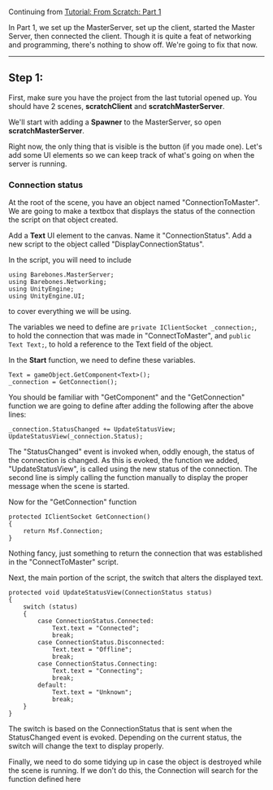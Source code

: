 Continuing from [Tutorial: From Scratch: Part 1](https://github.com/alvyxaz/barebones-masterserver/wiki/Tutorial:-From-Scratch:-Part-1)

In Part 1, we set up the MasterServer, set up the client, started the Master Server, then connected the client. Though it is quite a feat of networking and programming, there's nothing to show off. We're going to fix that now.

---

## Step 1:

First, make sure you have the project from the last tutorial opened up. You should have 2 scenes, **scratchClient** and **scratchMasterServer**.

We'll start with adding a **Spawner** to the MasterServer, so open **scratchMasterServer**.

Right now, the only thing that is visible is the button (if you made one). Let's add some UI elements so we can keep track of what's going on when the server is running.

### Connection status

At the root of the scene, you have an object named "ConnectionToMaster". We are going to make a textbox that displays the status of the connection the script on that object created.

Add a **Text** UI element to the canvas. Name it "ConnectionStatus". Add a new script to the object called "DisplayConnectionStatus".

In the script, you will need to include 
```
using Barebones.MasterServer;
using Barebones.Networking;
using UnityEngine;
using UnityEngine.UI;
```

to cover everything we will be using.

The variables we need to define are `private IClientSocket _connection;`, to hold the connection that was made in "ConnectToMaster", and `public Text Text;`, to hold a reference to the Text field of the object.

In the **Start** function, we need to define these variables.

```
Text = gameObject.GetComponent<Text>();
_connection = GetConnection();
```

You should be familiar with "GetComponent" and the "GetConnection" function we are going to define after adding the following after the above lines:

```
_connection.StatusChanged += UpdateStatusView;
UpdateStatusView(_connection.Status);
```

The "StatusChanged" event is invoked when, oddly enough, the status of the connection is changed. As this is evoked, the function we added, "UpdateStatusView", is called using the new status of the connection.
The second line is simply calling the function manually to display the proper message when the scene is started.

Now for the "GetConnection" function

```
protected IClientSocket GetConnection()
{
    return Msf.Connection;
}
```

Nothing fancy, just something to return the connection that was established in the "ConnectToMaster" script.

Next, the main portion of the script, the switch that alters the displayed text.

```
protected void UpdateStatusView(ConnectionStatus status)
{
    switch (status)
    {
        case ConnectionStatus.Connected:
            Text.text = "Connected";
            break;
        case ConnectionStatus.Disconnected:
            Text.text = "Offline";
            break;
        case ConnectionStatus.Connecting:
            Text.text = "Connecting";
            break;
        default:
            Text.text = "Unknown";
            break;
    }
}
```

The switch is based on the ConnectionStatus that is sent when the StatusChanged event is evoked. Depending on the current status, the switch will change the text to display properly.

Finally, we need to do some tidying up in case the object is destroyed while the scene is running. If we don't do this, the Connection will search for the function defined here 

